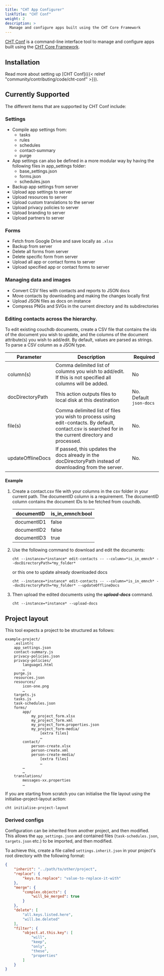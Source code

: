 ```yaml
---
title: "CHT App Configurer"
linkTitle: "CHT Conf"
weight: 2
description: >
  Manage and configure apps built using the CHT Core Framework
---
```


[CHT Conf](https://github.com/medic/cht-conf) is a command-line interface tool to manage and configure apps built using the [CHT Core Framework](https://github.com/medic/cht-core).

## Installation
Read more about setting up [CHT Conf]({{< relref "community/contributing/code/cht-conf" >}}).

## Currently Supported
The different items that are supported by CHT Conf include:

### Settings
* Compile app settings from:
    - tasks
    - rules
    - schedules
    - contact-summary
    - purge
* App settings can also be defined in a more modular way by having the following files in app_settings folder:
    - base_settings.json
    - forms.json
    - schedules.json
* Backup app settings from server
* Upload app settings to server
* Upload resources to server
* Upload custom translations to the server
* Upload privacy policies to server
* Upload branding to server
* Upload partners to server

### Forms
* Fetch from Google Drive and save locally as `.xlsx`
* Backup from server
* Delete all forms from server
* Delete specific form from server
* Upload all app or contact forms to server
* Upload specified app or contact forms to server

### Managing data and images
* Convert CSV files with contacts and reports to JSON docs
* Move contacts by downloading and making the changes locally first
* Upload JSON files as docs on instance
* Compress PNGs and SVGs in the current directory and its subdirectories

### Editing contacts across the hierarchy.
To edit existing couchdb documents, create a CSV file that contains the ids of the document you wish to update, and the columns of the document attribute(s) you wish to add/edit. By default, values are parsed as strings. To parse a CSV column as a JSON type.

| Parameter         | Description                                                                                                                                            | Required                |
|-------------------|--------------------------------------------------------------------------------------------------------------------------------------------------------|-------------------------|
| column(s)         | Comma delimited list of columns you wish to add/edit. If this is not specified all columns will be added.                                              | No                      |
| docDirectoryPath  | This action outputs files to local disk at this destination                                                                                            | No. Default `json-docs` |
| file(s)           | Comma delimited list of files you wish to process using edit-contacts. By default, contact.csv is searched for in the current directory and processed. | No.                     |
| updateOfflineDocs | If passed, this updates the docs already in the docDirectoryPath instead of downloading from the server.                                               | No.                     |

#### Example
1. Create a contact.csv file with your columns in the csv folder in your current path. The documentID column is a requirement. The documentID column contains the document IDs to be fetched from couchdb.

   | documentID  | is_in_emnch:bool | 
   |-------------|------------------|
   | documentID1 | false            |
   | documentID2 | false            |
   | documentID3 | true             |

2. Use the following command to download and edit the documents:
   ```shell
   cht --instance=*instance* edit-contacts -- --column=*is_in_emnch* --docDirectoryPath=*my_folder*
   ```
   or this one to update already downloaded docs
   ```shell
   cht --instance=*instance* edit-contacts -- --column=*is_in_emnch* --docDirectoryPath=*my_folder* --updateOfflineDocs
   ```

3. Then upload the edited documents using the _**upload-docs**_ command.
   ```shell
   cht --instance=*instance* --upload-docs
   ```

## Project layout

This tool expects a project to be structured as follows:
```shell
example-project/
	.eslintrc
	app_settings.json
	contact-summary.js
	privacy-policies.json
	privacy-policies/
	    language1.html
	    …
	purge.js
	resources.json
	resources/
		icon-one.png
		…
	targets.js
	tasks.js
	task-schedules.json
	forms/
		app/
			my_project_form.xlsx
			my_project_form.xml
			my_project_form.properties.json
			my_project_form-media/
				[extra files]
				…
		contact/
			person-create.xlsx
			person-create.xml
			person-create-media/
				[extra files]
				…
		…
		…
	translations/
		messages-xx.properties
		…
```

If you are starting from scratch you can initialise the file layout using the initialise-project-layout action:
```shell
cht initialise-project-layout
```

### Derived configs

Configuration can be inherited from another project, and then modified.  This allows the `app_settings.json` and contained files (`task-schedules.json`, `targets.json` etc.) to be imported, and then modified.

To achieve this, create a file called `settings.inherit.json` in your project's root directory with the following format:
```json
{
	"inherit": "../path/to/other/project",
	"replace": {
		"keys.to.replace": "value-to-replace-it-with"
	},
	"merge": {
		"complex.objects": {
			"will_be_merged": true
		}
	},
	"delete": [
		"all.keys.listed.here",
		"will.be.deleted"
	],
	"filter": {
		"object.at.this.key": [
			"will",
			"keep",
			"only",
			"these",
			"properties"
		]
	}
}
```
